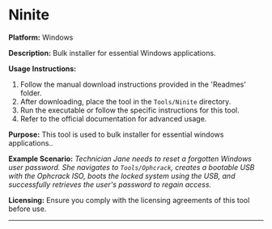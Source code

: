 # Ninite

**Platform:** Windows

**Description:**
Bulk installer for essential Windows applications.

**Usage Instructions:**
1. Follow the manual download instructions provided in the 'Readmes' folder.
2. After downloading, place the tool in the `Tools/Ninite` directory.
3. Run the executable or follow the specific instructions for this tool.
4. Refer to the official documentation for advanced usage.

**Purpose:**
This tool is used to bulk installer for essential windows applications..

**Example Scenario:**
*Technician Jane needs to reset a forgotten Windows user password. She navigates to `Tools/Ophcrack`, creates a bootable USB with the Ophcrack ISO, boots the locked system using the USB, and successfully retrieves the user's password to regain access.*

**Licensing:**
Ensure you comply with the licensing agreements of this tool before use.

---